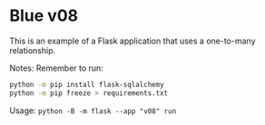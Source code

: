 # Blue v08

This is an example of a Flask application that uses a one-to-many relationship.

Notes: Remember to run:

```bash
python -m pip install flask-sqlalchemy
python -m pip freeze > requirements.txt
```

Usage: `python -B -m flask --app "v08" run`

